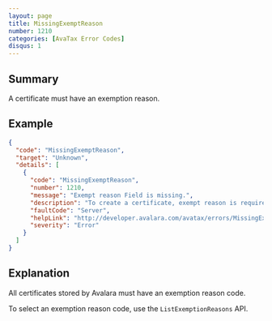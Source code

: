 ```yaml
---
layout: page
title: MissingExemptReason
number: 1210
categories: [AvaTax Error Codes]
disqus: 1
---
```


## Summary

A certificate must have an exemption reason.

## Example

```json
{
  "code": "MissingExemptReason",
  "target": "Unknown",
  "details": [
    {
      "code": "MissingExemptReason",
      "number": 1210,
      "message": "Exempt reason Field is missing.",
      "description": "To create a certificate, exempt reason is required.",
      "faultCode": "Server",
      "helpLink": "http://developer.avalara.com/avatax/errors/MissingExemptReason",
      "severity": "Error"
    }
  ]
}
```

## Explanation

All certificates stored by Avalara must have an exemption reason code.  

To select an exemption reason code, use the `ListExemptionReasons` API.
